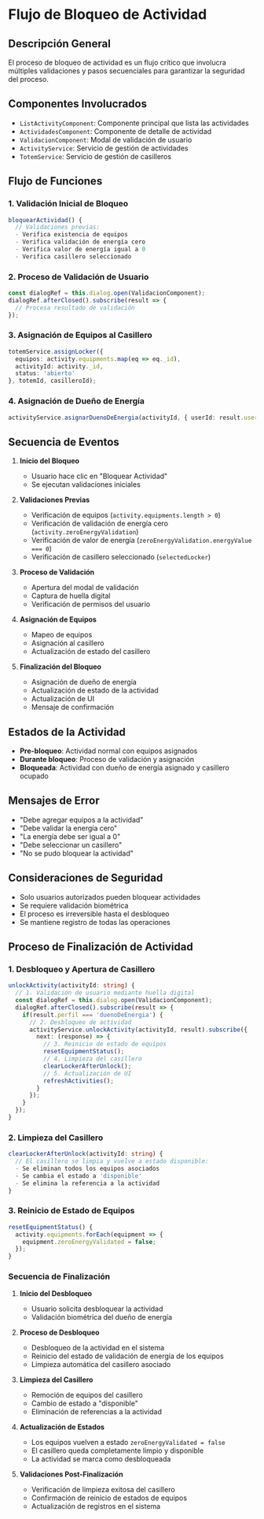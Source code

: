 # Flujo de Bloqueo de Actividad

## Descripción General
El proceso de bloqueo de actividad es un flujo crítico que involucra múltiples validaciones y pasos secuenciales para garantizar la seguridad del proceso.

## Componentes Involucrados
- `ListActivityComponent`: Componente principal que lista las actividades
- `ActividadesComponent`: Componente de detalle de actividad
- `ValidacionComponent`: Modal de validación de usuario
- `ActivityService`: Servicio de gestión de actividades
- `TotemService`: Servicio de gestión de casilleros

## Flujo de Funciones

### 1. Validación Inicial de Bloqueo
```typescript
bloquearActividad() {
  // Validaciones previas:
  - Verifica existencia de equipos
  - Verifica validación de energía cero
  - Verifica valor de energía igual a 0
  - Verifica casillero seleccionado
```

### 2. Proceso de Validación de Usuario
```typescript
const dialogRef = this.dialog.open(ValidacionComponent);
dialogRef.afterClosed().subscribe(result => {
  // Procesa resultado de validación
});
```

### 3. Asignación de Equipos al Casillero
```typescript
totemService.assignLocker({
  equipos: activity.equipments.map(eq => eq._id),
  activityId: activity._id,
  status: 'abierto'
}, totemId, casilleroId);
```

### 4. Asignación de Dueño de Energía
```typescript
activityService.asignarDuenoDeEnergia(activityId, { userId: result.user._id });
```

## Secuencia de Eventos

1. **Inicio del Bloqueo**
   - Usuario hace clic en "Bloquear Actividad"
   - Se ejecutan validaciones iniciales

2. **Validaciones Previas**
   - Verificación de equipos (`activity.equipments.length > 0`)
   - Verificación de validación de energía cero (`activity.zeroEnergyValidation`)
   - Verificación de valor de energía (`zeroEnergyValidation.energyValue === 0`)
   - Verificación de casillero seleccionado (`selectedLocker`)

3. **Proceso de Validación**
   - Apertura del modal de validación
   - Captura de huella digital
   - Verificación de permisos del usuario

4. **Asignación de Equipos**
   - Mapeo de equipos
   - Asignación al casillero
   - Actualización de estado del casillero

5. **Finalización del Bloqueo**
   - Asignación de dueño de energía
   - Actualización de estado de la actividad
   - Actualización de UI
   - Mensaje de confirmación

## Estados de la Actividad

- **Pre-bloqueo**: Actividad normal con equipos asignados
- **Durante bloqueo**: Proceso de validación y asignación
- **Bloqueada**: Actividad con dueño de energía asignado y casillero ocupado

## Mensajes de Error

- "Debe agregar equipos a la actividad"
- "Debe validar la energía cero"
- "La energía debe ser igual a 0"
- "Debe seleccionar un casillero"
- "No se pudo bloquear la actividad"

## Consideraciones de Seguridad

- Solo usuarios autorizados pueden bloquear actividades
- Se requiere validación biométrica
- El proceso es irreversible hasta el desbloqueo
- Se mantiene registro de todas las operaciones 

## Proceso de Finalización de Actividad

### 1. Desbloqueo y Apertura de Casillero
```typescript
unlockActivity(activityId: string) {
  // 1. Validación de usuario mediante huella digital
  const dialogRef = this.dialog.open(ValidacionComponent);
  dialogRef.afterClosed().subscribe(result => {
    if(result.perfil === 'duenoDeEnergia') {
      // 2. Desbloqueo de actividad
      activityService.unlockActivity(activityId, result).subscribe({
        next: (response) => {
          // 3. Reinicio de estado de equipos
          resetEquipmentStatus();
          // 4. Limpieza del casillero
          clearLockerAfterUnlock();
          // 5. Actualización de UI
          refreshActivities();
        }
      });
    }
  });
}
```

### 2. Limpieza del Casillero
```typescript
clearLockerAfterUnlock(activityId: string) {
  // El casillero se limpia y vuelve a estado disponible:
  - Se eliminan todos los equipos asociados
  - Se cambia el estado a 'disponible'
  - Se elimina la referencia a la actividad
}
```

### 3. Reinicio de Estado de Equipos
```typescript
resetEquipmentStatus() {
  activity.equipments.forEach(equipment => {
    equipment.zeroEnergyValidated = false;
  });
}
```

### Secuencia de Finalización

1. **Inicio del Desbloqueo**
   - Usuario solicita desbloquear la actividad
   - Validación biométrica del dueño de energía

2. **Proceso de Desbloqueo**
   - Desbloqueo de la actividad en el sistema
   - Reinicio del estado de validación de energía de los equipos
   - Limpieza automática del casillero asociado

3. **Limpieza del Casillero**
   - Remoción de equipos del casillero
   - Cambio de estado a "disponible"
   - Eliminación de referencias a la actividad

4. **Actualización de Estados**
   - Los equipos vuelven a estado `zeroEnergyValidated = false`
   - El casillero queda completamente limpio y disponible
   - La actividad se marca como desbloqueada

5. **Validaciones Post-Finalización**
   - Verificación de limpieza exitosa del casillero
   - Confirmación de reinicio de estados de equipos
   - Actualización de registros en el sistema 
